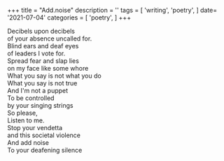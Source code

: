 +++
title = "Add.noise"
description = ''
tags = [
'writing',
'poetry',
]
date= '2021-07-04'
categories = [
'poetry',
]
+++

     
Decibels upon decibels     
of your absence uncalled for.     
Blind ears and deaf eyes     
of leaders I vote for.     
Spread fear and slap lies     
on my face like some whore     
What you say is not what you do     
What you say is not true     
And I'm not a puppet     
To be controlled     
by your singing strings     
So please,     
Listen to me.     
Stop your vendetta     
and this societal violence     
And add noise     
To your deafening silence     
     
     

